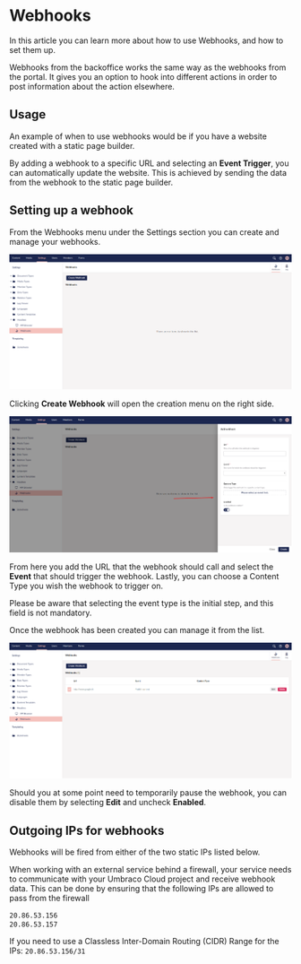 # Webhooks

In this article you can learn more about how to use Webhooks, and how to set them up.

Webhooks from the backoffice works the same way as the webhooks from the portal. It gives you an option to hook into different actions in order to post information about the action elsewhere.

## Usage

An example of when to use webhooks would be if you have a website created with a static page builder.

By adding a webhook to a specific URL and selecting an **Event Trigger**, you can automatically update the website. This is achieved by sending the data from the webhook to the static page builder.

## Setting up a webhook

From the Webhooks menu under the Settings section you can create and manage your webhooks.

![Webhooks Dashboard](images/webhooksDashboards.png)

Clicking **Create Webhook** will open the creation menu on the right side.

![Add Webhooks Menu](images/addWebhook.png)

From here you add the URL that the webhook should call and select the **Event** that should trigger the webhook. Lastly, you can choose a Content Type you wish the webhook to trigger on.

Please be aware that selecting the event type is the initial step, and this field is not mandatory.

Once the webhook has been created you can manage it from the list. 

![Manage Webhooks](images/manageWebhooks.png)

Should you at some point need to temporarily pause the webhook, you can disable them by selecting **Edit** and uncheck **Enabled**.

## Outgoing IPs for webhooks

Webhooks will be fired from either of the two static IPs listed below.

When working with an external service behind a firewall, your service needs to communicate with your Umbraco Cloud project and receive webhook data. This can be done by ensuring that the following IPs are allowed to pass from the firewall

```
20.86.53.156
20.86.53.157
```
If you need to use a Classless Inter-Domain Routing (CIDR) Range for the IPs: `20.86.53.156/31`
